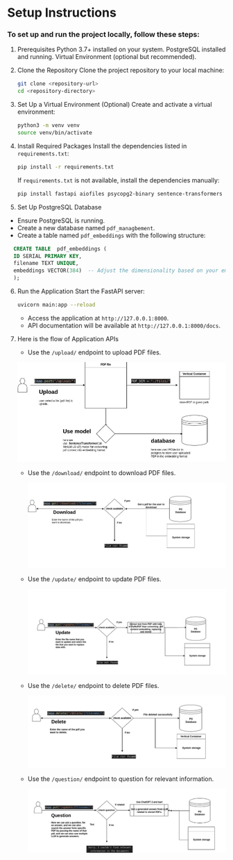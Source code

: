 # Setup Instructions

### To set up and run the project locally, follow these steps:

 1. Prerequisites
Python 3.7+ installed on your system.
   PostgreSQL installed and running.
  Virtual Environment (optional but recommended).

2. Clone the Repository
   Clone the project repository to your local machine:
   ```bash
   git clone <repository-url>
   cd <repository-directory>
   ```

3. Set Up a Virtual Environment (Optional)
   Create and activate a virtual environment:
   ```bash
   python3 -m venv venv
   source venv/bin/activate 
   ```

4. Install Required Packages
   Install the dependencies listed in `requirements.txt`:
   ```bash
   pip install -r requirements.txt
   ```

   If `requirements.txt` is not available, install the dependencies manually:
   ```bash
   pip install fastapi aiofiles psycopg2-binary sentence-transformers scikit-learn pymupdf
   ```

 5. Set Up PostgreSQL Database
   - Ensure PostgreSQL is running.
   - Create a new database named `pdf_managbement`.
   - Create a table named `pdf_embeddings` with the following structure:
   ```sql
     CREATE TABLE  pdf_embeddings (
     ID SERIAL PRIMARY KEY,
     filename TEXT UNIQUE,
     embeddings VECTOR(384)  -- Adjust the dimensionality based on your embeddings
     );
  ```
6. Run the Application
   Start the FastAPI server:
   ```bash
   uvicorn main:app --reload
   ```
   - Access the application at `http://127.0.0.1:8000`.
   - API documentation will be available at `http://127.0.0.1:8000/docs`.

7. Here is the flow of Application APIs

   - Use the `/upload/` endpoint to upload PDF files.
   
   ![alt text](https://github.com/Bhaveshkadam/Python/blob/main/Document/Upload.jpeg)
   
   - Use the `/download/` endpoint to download PDF files.
   
      ![alt text](https://github.com/Bhaveshkadam/Python/blob/main/Document/Download.jpeg)
   
   - Use the `/update/` endpoint to update PDF files.
   
       ![alt text](https://github.com/Bhaveshkadam/Python/blob/main/Document/Update.jpeg)
   
   - Use the `/delete/` endpoint to delete PDF files.
   
       ![alt text](https://github.com/Bhaveshkadam/Python/blob/main/Document/Delete.jpeg)
   
   - Use the `/question/` endpoint to question for relevant information.

       ![alt text](https://github.com/Bhaveshkadam/Python/blob/main/Document/Question.jpeg)


